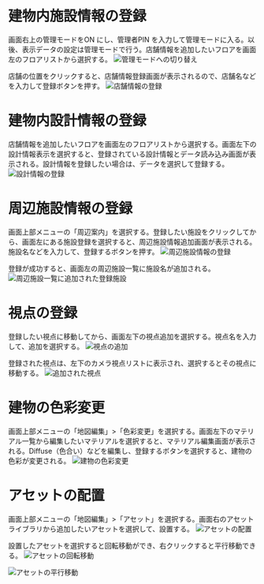 # 建物内施設情報の登録
画面右上の管理モードをON にし、管理者PIN を入力して管理モードに入る。以後、表示データの設定は管理モードで行う。店舗情報を追加したいフロアを画面左のフロアリストから選択する。
![管理モードへの切り替え](../resources/DataSettings/管理モードへの切り替え.png)


店舗の位置をクリックすると、店舗情報登録画面が表示されるので、店舗名などを入力して登録ボタンを押す。
![店舗情報の登録](../resources/DataSettings/店舗情報の登録.png)


# 建物内設計情報の登録
店舗情報を追加したいフロアを画面左のフロアリストから選択する。画面左下の設計情報表示を選択すると、登録されている設計情報とデータ読み込み画面が表示される。設計情報を登録したい場合は、データを選択して登録する。
![設計情報の登録](../resources/DataSettings/設計情報の登録.png)


# 周辺施設情報の登録
画面上部メニューの「周辺案内」を選択する。登録したい施設をクリックしてから、画面左にある施設登録を選択すると、周辺施設情報追加画面が表示される。施設名などを入力して、登録するボタンを押す。
![周辺施設情報の登録](../resources/DataSettings/周辺施設情報の登録.png)


登録が成功すると、画面左の周辺施設一覧に施設名が追加される。
![周辺施設一覧に追加された登録施設](../resources/DataSettings/周辺施設一覧に追加された登録施設.png)


# 視点の登録
登録したい視点に移動してから、画面左下の視点追加を選択する。視点名を入力して、追加を選択する。
![視点の追加](../resources/DataSettings/視点の追加.png)


登録された視点は、左下のカメラ視点リストに表示され、選択するとその視点に移動する。
![追加された視点](../resources/DataSettings/追加された視点.png)


# 建物の色彩変更
画面上部メニューの「地図編集」>「色彩変更」を選択する。画面左下のマテリアル一覧から編集したいマテリアルを選択すると、マテリアル編集画面が表示される。Diffuse（色合い）などを編集し、登録するボタンを選択すると、建物の色彩が変更される。
![建物の色彩変更](../resources/DataSettings/建物の色彩変更.png)


# アセットの配置
画面上部メニューの「地図編集」>「アセット」を選択する。画面右のアセットライブラリから追加したいアセットを選択して、設置する。
![アセットの配置](../resources/DataSettings/アセットの配置.png)


設置したアセットを選択すると回転移動ができ、右クリックすると平行移動できる。
![アセットの回転移動](../resources/DataSettings/アセットの回転移動.png)

![アセットの平行移動](../resources/DataSettings/アセットの平行移動.png)
